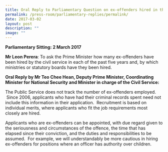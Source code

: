```yaml
---
title: Oral Reply to Parliamentary Question on ex‑offenders hired in the Civil Service
permalink: /press-room/parliamentary-replies/permalink/
date: 2017-03-02
layout: post
description: ""
image: ""
---
```

**Parliamentary Sitting: 2 March 2017**  
  
**Mr Leon Perera**: To ask the Prime Minister how many ex-offenders have been hired by the civil service in each of the past five years and, by which ministries or statutory boards have they been hired.  
  
**Oral Reply by Mr Teo Chee Hean, Deputy Prime Minister, Coordinating Minister for National Security and Minister in charge of the Civil Service:**

The Public Service does not track the number of ex-offenders employed.  Since 2006, applicants who have had their criminal records spent need not include this information in their application.  Recruitment is based on individual merits, where applicants who fit the job requirements most closely are hired.    
  
Applicants who are ex-offenders can be appointed, with due regard given to the seriousness and circumstances of the offence, the time that has elapsed since their conviction, and the duties and responsibilities to be assumed.  For example, we will understandably be more cautious in hiring ex-offenders for positions where an officer has authority over children.